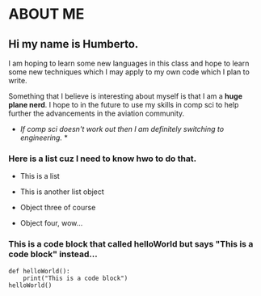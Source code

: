 # ABOUT ME


## Hi my name is Humberto.

I am hoping to learn some new languages in this class and hope to learn some new techniques which I may apply to my own code which I plan to write. 

Something that I believe is interesting about myself is that I am a **huge plane nerd**. I hope to in the future to use my skills in comp
sci to help further the advancements in the aviation community.
* *If comp sci doesn't work out then I am definitely switching to engineering.* *

### Here is a list cuz I need to know hwo to do that.

* This is a list

* This is another list object

* Object three of course

* Object four, wow...

### This is a code block that called helloWorld but says "This is a code block" instead...
```
def helloWorld():
	print("This is a code block")
helloWorld()
```
